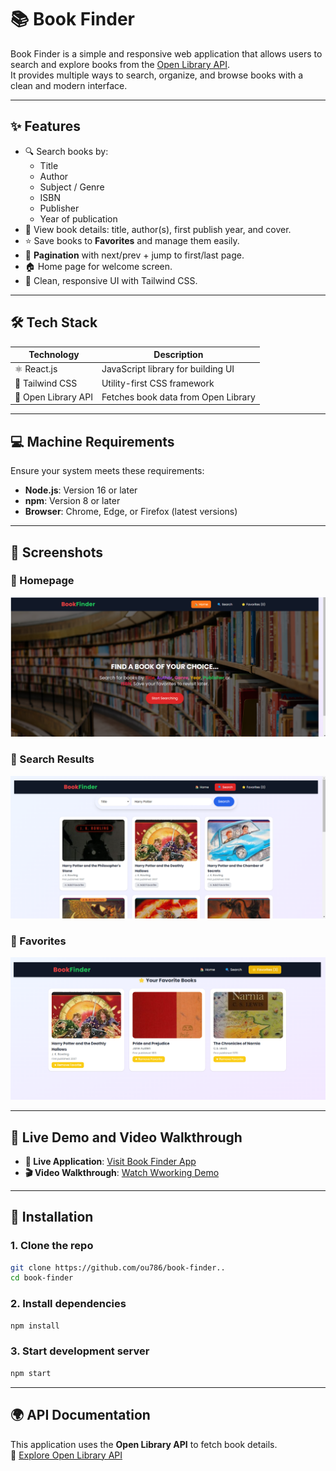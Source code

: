 # 📚 Book Finder

Book Finder is a simple and responsive web application that allows users to search and explore books from the [Open Library API](https://openlibrary.org/developers/api).  
It provides multiple ways to search, organize, and browse books with a clean and modern interface.

---

## ✨ Features
- 🔍 Search books by:
  - Title
  - Author
  - Subject / Genre
  - ISBN
  - Publisher
  - Year of publication
- 📖 View book details: title, author(s), first publish year, and cover.
- ⭐ Save books to **Favorites** and manage them easily.
- 📑 **Pagination** with next/prev + jump to first/last page.
- 🏠 Home page for welcome screen.
- 🎨 Clean, responsive UI with Tailwind CSS.

---

## 🛠️ Tech Stack

| Technology          | Description                         |
| ------------------- | ----------------------------------- |
| ⚛️ React.js         | JavaScript library for building UI  |
| 🎨 Tailwind CSS     | Utility-first CSS framework         |
| 📡 Open Library API | Fetches book data from Open Library |

---

## 💻 Machine Requirements

Ensure your system meets these requirements:

- **Node.js**: Version 16 or later
- **npm**: Version 8 or later
- **Browser**: Chrome, Edge, or Firefox (latest versions)


---


## 📸 Screenshots

### 🌟 Homepage

![Homepage Screenshot](public/Output/HomePage.png)

### 🌟 Search Results

![Search Results Screenshot](public/Output/search-bar-results.png)

### 🌟 Favorites

![Favorites Tab Screenshot](public/Output/favorites-tab.png)


---

## 🎥 Live Demo and Video Walkthrough

- **🔗 Live Application**: [Visit Book Finder App](https://book-finder-lyart.vercel.app/)
- **🎬 Video Walkthrough**: [Watch Wworking Demo]()

---

## 📌 Installation

### 1. Clone the repo
```bash
git clone https://github.com/ou786/book-finder..
cd book-finder
```
### 2. Install dependencies
```bash
npm install
```
### 3. Start development server
```bash
npm start
```

---


## 🌍 API Documentation

This application uses the **Open Library API** to fetch book details.  
📖 [Explore Open Library API](https://openlibrary.org/developers)
